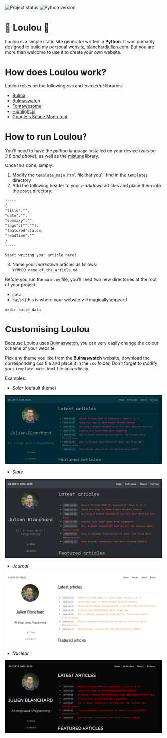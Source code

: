 ![Project status](https://img.shields.io/badge/version-1.0-green)
![Python version](https://img.shields.io/badge/requires-python_3.6-blue)

# :love_letter: **Loulou** :love_letter:

Loulou is a simple static site generator written in **Python**. It was primarily designed to build my personal website, [blanchardjulien.com](https://blanchardjulien.com/). But you are more than welcome to use it to create your own website.

# How does Loulou work?

Loulou relies on the following *css* and *javascript* libraries:

*  [Bulma](https://bulma.io/)
*  [Bulmaswatch](https://jenil.github.io/bulmaswatch/)
*  [Fontawesome](https://fontawesome.com/)
*  [Highlight.js](https://highlightjs.org/)
*  [Google's Space Mono font](https://fonts.google.com/)

# How to run Loulou?

You'll need to have the *python* language installed on your device (*version 3.6 and above*), as well as the [mistune](https://mistune.lepture.com/en/latest/) library.

Once this done, simply:

1.  Modify the `template_main.html` file that you'll find in the `templates` directory
2.  Add the following header to your *markdown* articles and place them into the `posts` directory:

```
-----
{
"title":"",
"date":"",
"summary":"",
"tags":["",""],
"featured":false,
"readTime":""
}
-----

Start writing your article here!
```

3.  Name your *markdown* articles as follows: `YYMMDD_name_of_the_article.md`

Before you run the `main.py` file, you'll need two new directories at the root of your project:

*  `data`
*  `build` (this is where your website will magically appear!)

`mkdir build data`

# Customising Loulou

Because Loulou uses [Bulmaswatch](https://jenil.github.io/bulmaswatch/), you can very easily change the colour scheme of your website.

Pick any theme you like from the **Bulmaswatch** website, download the corresponding *css* file and place it in the `css` folder. Don't forget to modify your `template_main.html` file accordingly.

Examples:

*  *Solar* (default theme)

![alt text](https://github.com/julien-blanchard/Loulou/blob/main/solar_loulou.png "Image")

*  *Slate*

![alt text](https://github.com/julien-blanchard/Loulou/blob/main/slate_loulou.png "Image")

*  *Journal*

![alt text](https://github.com/julien-blanchard/Loulou/blob/main/journal_loulou.png "Image")

*  *Nuclear*

![alt text](https://github.com/julien-blanchard/Loulou/blob/main/nuclear_loulou.png "Image")
